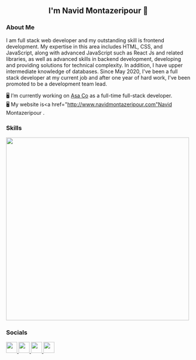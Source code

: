  ### <h2 align="center">I'm Navid Montazeripour 👋</h2>
 
 ### About Me
 I am full stack web developer and my outstanding skill is frontend development. My expertise in this
area includes HTML, CSS, and JavaScript, along with advanced JavaScript such as React Js and related
libraries, as well as advanced skills in backend development, developing and providing solutions for
technical complexity. In addition, I have upper intermediate knowledge of databases. Since May 2020,
I've been a full stack developer at my current job and after one year of hard work, I've been promoted
to be a development team lead.

:desktop_computer: I’m currently working on <a href="http://www.asax.ir">Asa Co</a> as a full-time full-stack developer.
<br/>
:desktop_computer: My website is<a href="http://www.navidmontazeripour.com"Navid Montazeripour</a> .
 
 
 ### Skills
<p align="left">
  <a href="https://skillicons.dev">
    <img src="https://skillicons.dev/icons?i=html,css,sass,javascript,ts,jquery,react,redux,materialui,bootstrap,git,cs,dotnet" width="500"  />
  </a>
</p>

### Socials
  <p align="left">
  <a href="https://www.instagram.com/summarycode">
    <img src="https://skillicons.dev/icons?i=instagram" width="30" height="30"/>
  </a>
	<a href="https://twitter.com/Navmonti">
    <img src="https://skillicons.dev/icons?i=twitter"  width="30" height="30"//>
  </a>
	<a href="https://www.linkedin.com/in/navidmontazeripour">
    <img src="https://skillicons.dev/icons?i=linkedin"  width="30" height="30"/>
  </a>
		<a href="https://github.com/Navmonti">
    <img src="https://skillicons.dev/icons?i=github" width="30" height="30" />
  </a>
</p>

